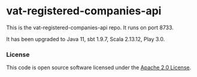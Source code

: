 
# vat-registered-companies-api

This is the vat-registered-companies-api repo. It runs on port 8733.

It has been upgraded to Java 11, sbt 1.9.7, Scala 2.13.12, Play 3.0.

### License

This code is open source software licensed under the [Apache 2.0 License]("http://www.apache.org/licenses/LICENSE-2.0.html").
